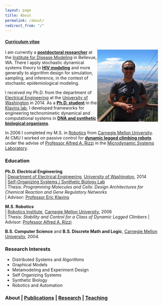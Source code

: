 ```yaml
---
layout: page
title: About
permalink: /about/
redirect_from: "/"
---
```


<script>
  (function(i,s,o,g,r,a,m){i['GoogleAnalyticsObject']=r;i[r]=i[r]||function(){
  (i[r].q=i[r].q||[]).push(arguments)},i[r].l=1*new Date();a=s.createElement(o),
  m=s.getElementsByTagName(o)[0];a.async=1;a.src=g;m.parentNode.insertBefore(a,m)
  })(window,document,'script','//www.google-analytics.com/analytics.js','ga');

  ga('create', 'UA-45863426-2', 'auto');
  ga('send', 'pageview');
</script>

#### [Curriculum vitae](/cv.pdf) ####

<div style="float: right">
  <img src="/img/me.png" width="200px"/>
</div>

I am currently a **[postdoctoral researcher](http://idmod.org/team/bio/55%20)** at the [Institute for Disease Modeling](http://idmod.org) in Bellevue, WA.  There I apply stochastic dynamical systems theory to **[HIV modeling](http://idmod.org/research/hiv)** and more generally to algorithm design for simulation, sampling, and inference, in the context of stochastic epidemiological modeling.

I received my Ph.D. from the department of [Electrical Engineering](http://ee.washington.edu) at the [University of Washington](http://www.washington.edu) in 2014.  As a **[Ph.D. student](http://depts.washington.edu/soslab/mw/index.php?title=User:Oishi)** in the [Klavins lab](http://klavinslab.org), I developed frameworks for engineering technomimetic dynamical and computational systems in **[DNA and synthetic biological organisms](/research#synthetic-biology)**.

In 2006 I completed my M.S. in [Robotics](http://ri.cmu.edu) from [Carnegie Mellon University](http://www.cmu.edu).  At CMU I worked on passive control for **[dynamic legged climbing robots](/research/#dynamic-legged-climbing)** under the advise of [Professor Alfred A. Rizzi](http://www.researchgate.net/profile/Alfred_Rizzi) in the [Microdynamic Systems Laboratory](http://www.ri.cmu.edu/research_lab_group_detail.html?type=description&lab_id=10&menu_id=263).

### Education ###

**Ph.D. Electrical Engineering**<br>
| [Department of Electrical Engineering](http://ee.washington.edu), [University of Washington](http://www.washington.edu), 2014<br>
| [Self-Organizing Systems / Synthetic Biology Lab](http://klavinslab.org)<br>
| Thesis: *Programming Molecules and Cells: Design Architectures for Chemical Reaction and Gene Regulatory Networks*<br>
| Advisor: [Professor Eric Klavins](http://www.ee.washington.edu/faculty/klavins_eric/)

**M.S. Robotics**<br>
| [Robotics Institute](http://ri.cmu.edu), [Carnegie Mellon University](http://www.cmu.edu), 2006<br>
| Thesis: *Stability and Control for a Class of Dynamic Legged Climbers*
| Advisor: [Professor Alfred A. Rizzi](http://www.ri.cmu.edu/person.html?person_id=249)

**B.S. Computer Science** and **B.S. Discrete Math and Logic**, [Carnegie Mellon University](http://www.cmu.edu), 2004.

### Research Interests ###
* Distributed Systems and Algorithms
* Graphical Models
* Metamodeling and Experiment Design
* Self Organizing Systems
* Synthetic Biology
* Robotics and Automation


### About | [Publications](/publications) | [Research](/research) | [Teaching](/teaching) ###
